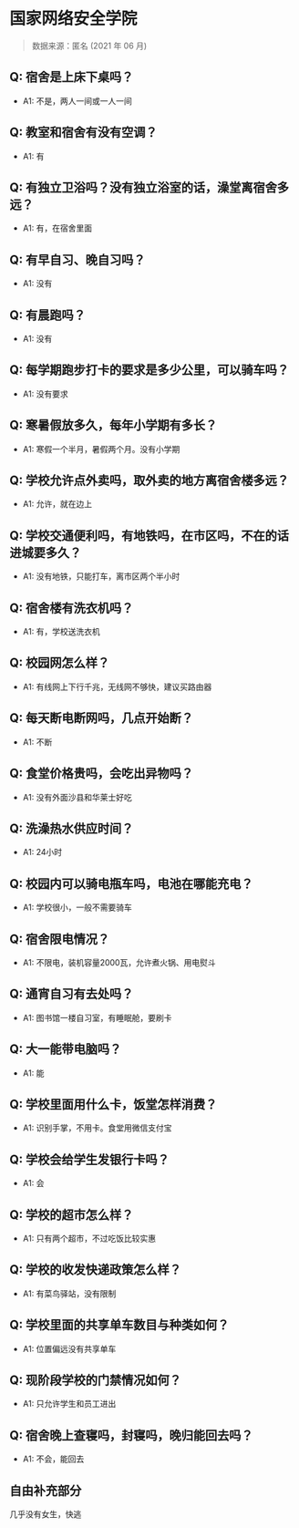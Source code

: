 # 国家网络安全学院

> 数据来源：匿名 (2021 年 06 月)

## Q: 宿舍是上床下桌吗？

- A1: 不是，两人一间或一人一间

## Q: 教室和宿舍有没有空调？

- A1: 有

## Q: 有独立卫浴吗？没有独立浴室的话，澡堂离宿舍多远？

- A1: 有，在宿舍里面

## Q: 有早自习、晚自习吗？

- A1: 没有

## Q: 有晨跑吗？

- A1: 没有

## Q: 每学期跑步打卡的要求是多少公里，可以骑车吗？

- A1: 没有要求

## Q: 寒暑假放多久，每年小学期有多长？

- A1: 寒假一个半月，暑假两个月。没有小学期

## Q: 学校允许点外卖吗，取外卖的地方离宿舍楼多远？

- A1: 允许，就在边上

## Q: 学校交通便利吗，有地铁吗，在市区吗，不在的话进城要多久？

- A1: 没有地铁，只能打车，离市区两个半小时

## Q: 宿舍楼有洗衣机吗？

- A1: 有，学校送洗衣机

## Q: 校园网怎么样？

- A1: 有线网上下行千兆，无线网不够快，建议买路由器

## Q: 每天断电断网吗，几点开始断？

- A1: 不断

## Q: 食堂价格贵吗，会吃出异物吗？

- A1: 没有外面沙县和华莱士好吃

## Q: 洗澡热水供应时间？

- A1: 24小时

## Q: 校园内可以骑电瓶车吗，电池在哪能充电？

- A1: 学校很小，一般不需要骑车

## Q: 宿舍限电情况？

- A1: 不限电，装机容量2000瓦，允许煮火锅、用电熨斗

## Q: 通宵自习有去处吗？

- A1: 图书馆一楼自习室，有睡眠舱，要刷卡

## Q: 大一能带电脑吗？

- A1: 能

## Q: 学校里面用什么卡，饭堂怎样消费？

- A1: 识别手掌，不用卡。食堂用微信支付宝

## Q: 学校会给学生发银行卡吗？

- A1: 会

## Q: 学校的超市怎么样？

- A1: 只有两个超市，不过吃饭比较实惠

## Q: 学校的收发快递政策怎么样？

- A1: 有菜鸟驿站，没有限制

## Q: 学校里面的共享单车数目与种类如何？

- A1: 位置偏远没有共享单车

## Q: 现阶段学校的门禁情况如何？

- A1: 只允许学生和员工进出

## Q: 宿舍晚上查寝吗，封寝吗，晚归能回去吗？

- A1: 不会，能回去

## 自由补充部分

几乎没有女生，快逃